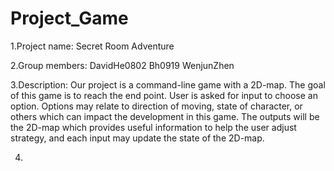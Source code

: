 # Project_Game
1.Project name: Secret Room Adventure

2.Group members: 
DavidHe0802
Bh0919
WenjunZhen

3.Description: Our project is a command-line game with a 2D-map. The goal of this game is to reach the end point. User is asked for input to choose an option. Options may relate to direction of moving, state of character, or others which can impact the development in this game. The outputs will be the 2D-map which provides useful information to help the user adjust strategy, and each input may update the state of the 2D-map.

4.

